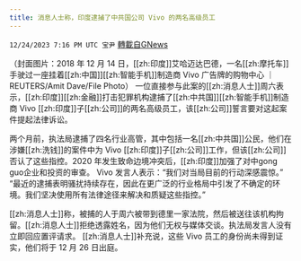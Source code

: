 ```yaml
---
title: 消息人士称，印度逮捕了中共国公司 Vivo 的两名高级员工
---
```

`12/24/2023 7:16 PM UTC 宝尹` [轉載自GNews](https://gnews.org/articles/2147477)

（封面图片：2018 年 12 月 14 日，[[zh:印度]]艾哈迈达巴德，一名[[zh:摩托车]]手驶过一座挂着[[zh:中国]][[zh:智能手机]]制造商 Vivo 广告牌的购物中心 ｜REUTERS/Amit Dave/File Photo）
一位直接参与此案的[[zh:消息人士]]周六表示，[[zh:印度]][[zh:金融]]打击犯罪机构逮捕了[[zh:中共国]][[zh:智能手机]]制造商 Vivo [[zh:印度]]子[[zh:公司]]的两名高级员工，该[[zh:公司]]誓言要对这起案件提起法律诉讼。

两个月前，执法局逮捕了四名行业高管，其中包括一名[[zh:中共国]]公民，他们在涉嫌[[zh:洗钱]]的案件中为 Vivo [[zh:印度]]子[[zh:公司]]工作，但该[[zh:公司]]否认了这些指控。2020 年发生致命边境冲突后，[[zh:印度]]加强了对中gong guo企业和投资的审查。
Vivo 发言人表示：“我们对当局目前的行动深感震惊。” “最近的逮捕表明骚扰持续存在，因此在更广泛的行业格局中引发了不确定的环境。我们坚决使用所有法律途径来解决和质疑这些指控。”

[[zh:消息人士]]称，被捕的人于周六被带到德里一家法院，然后被送往该机构拘留。[[zh:消息人士]]拒绝透露姓名，因为他们无权与媒体交谈。执法局发言人没有立即回应置评请求。
[[zh:消息人士]]补充说，这些 Vivo 员工的身份尚未得到证实，他们将于 12 月 26 日出庭。

